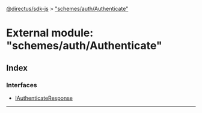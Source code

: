 [@directus/sdk-js](../README.md) > ["schemes/auth/Authenticate"](../modules/_schemes_auth_authenticate_.md)

# External module: "schemes/auth/Authenticate"

## Index

### Interfaces

* [IAuthenticateResponse](../interfaces/_schemes_auth_authenticate_.iauthenticateresponse.md)

---

